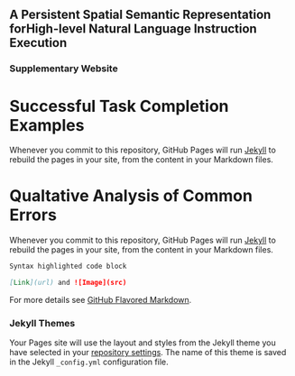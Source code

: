 ## A Persistent Spatial Semantic Representation forHigh-level Natural Language Instruction Execution
### Supplementary Website

# Successful Task Completion Examples
Whenever you commit to this repository, GitHub Pages will run [Jekyll](https://jekyllrb.com/) to rebuild the pages in your site, from the content in your Markdown files.


# Qualtative Analysis of Common Errors
Whenever you commit to this repository, GitHub Pages will run [Jekyll](https://jekyllrb.com/) to rebuild the pages in your site, from the content in your Markdown files.

```markdown
Syntax highlighted code block

[Link](url) and ![Image](src)
```

For more details see [GitHub Flavored Markdown](https://guides.github.com/features/mastering-markdown/).

### Jekyll Themes

Your Pages site will use the layout and styles from the Jekyll theme you have selected in your [repository settings](https://github.com/hlsm-alfred/hlsm-alfred.github.io/settings/pages). The name of this theme is saved in the Jekyll `_config.yml` configuration file.
